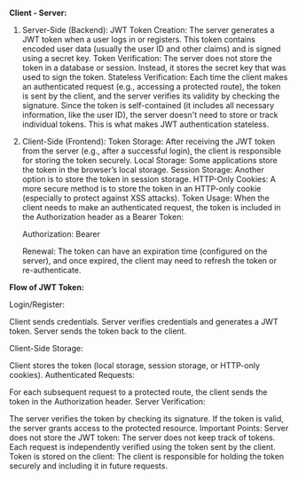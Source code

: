 
**Client - Server:**

1. Server-Side (Backend):
JWT Token Creation: The server generates a JWT token when a user logs in or registers. This token contains encoded user data (usually the user ID and other claims) and is signed using a secret key.
Token Verification: The server does not store the token in a database or session. Instead, it stores the secret key that was used to sign the token.
Stateless Verification: Each time the client makes an authenticated request (e.g., accessing a protected route), the token is sent by the client, and the server verifies its validity by checking the signature. Since the token is self-contained (it includes all necessary information, like the user ID), the server doesn't need to store or track individual tokens. This is what makes JWT authentication stateless.

2. Client-Side (Frontend):
Token Storage: After receiving the JWT token from the server (e.g., after a successful login), the client is responsible for storing the token securely.
Local Storage: Some applications store the token in the browser’s local storage.
Session Storage: Another option is to store the token in session storage.
HTTP-Only Cookies: A more secure method is to store the token in an HTTP-only cookie (especially to protect against XSS attacks).
Token Usage: When the client needs to make an authenticated request, the token is included in the Authorization header as a Bearer Token:

   Authorization: Bearer <JWT>

    Renewal: The token can have an expiration time (configured on the server), and once expired, the client may need to refresh the token or re-authenticate.

**Flow of JWT Token:**

Login/Register:

Client sends credentials.
Server verifies credentials and generates a JWT token.
Server sends the token back to the client.

Client-Side Storage:

Client stores the token (local storage, session storage, or HTTP-only cookies).
Authenticated Requests:

For each subsequent request to a protected route, the client sends the token in the Authorization header.
Server Verification:

The server verifies the token by checking its signature. If the token is valid, the server grants access to the protected resource.
Important Points:
Server does not store the JWT token: The server does not keep track of tokens. Each request is independently verified using the token sent by the client.
Token is stored on the client: The client is responsible for holding the token securely and including it in future requests.
